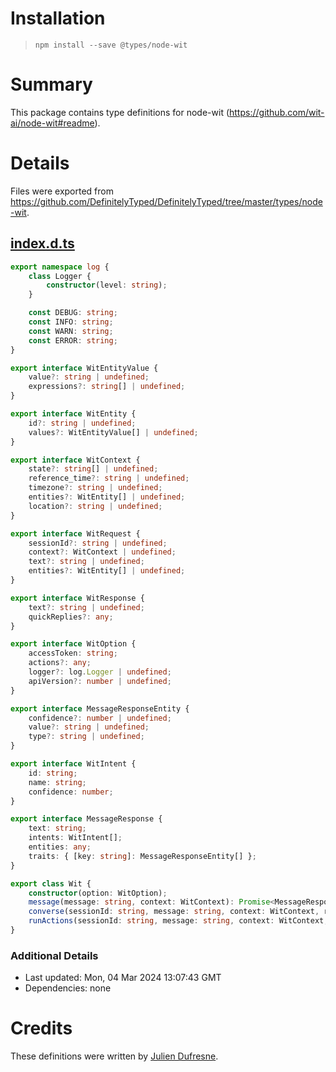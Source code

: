 # Installation
> `npm install --save @types/node-wit`

# Summary
This package contains type definitions for node-wit (https://github.com/wit-ai/node-wit#readme).

# Details
Files were exported from https://github.com/DefinitelyTyped/DefinitelyTyped/tree/master/types/node-wit.
## [index.d.ts](https://github.com/DefinitelyTyped/DefinitelyTyped/tree/master/types/node-wit/index.d.ts)
````ts
export namespace log {
    class Logger {
        constructor(level: string);
    }

    const DEBUG: string;
    const INFO: string;
    const WARN: string;
    const ERROR: string;
}

export interface WitEntityValue {
    value?: string | undefined;
    expressions?: string[] | undefined;
}

export interface WitEntity {
    id?: string | undefined;
    values?: WitEntityValue[] | undefined;
}

export interface WitContext {
    state?: string[] | undefined;
    reference_time?: string | undefined;
    timezone?: string | undefined;
    entities?: WitEntity[] | undefined;
    location?: string | undefined;
}

export interface WitRequest {
    sessionId?: string | undefined;
    context?: WitContext | undefined;
    text?: string | undefined;
    entities?: WitEntity[] | undefined;
}

export interface WitResponse {
    text?: string | undefined;
    quickReplies?: any;
}

export interface WitOption {
    accessToken: string;
    actions?: any;
    logger?: log.Logger | undefined;
    apiVersion?: number | undefined;
}

export interface MessageResponseEntity {
    confidence?: number | undefined;
    value?: string | undefined;
    type?: string | undefined;
}

export interface WitIntent {
    id: string;
    name: string;
    confidence: number;
}

export interface MessageResponse {
    text: string;
    intents: WitIntent[];
    entities: any;
    traits: { [key: string]: MessageResponseEntity[] };
}

export class Wit {
    constructor(option: WitOption);
    message(message: string, context: WitContext): Promise<MessageResponse>;
    converse(sessionId: string, message: string, context: WitContext, reset?: boolean): Promise<MessageResponse>;
    runActions(sessionId: string, message: string, context: WitContext, maxSteps?: number): Promise<WitContext>;
}

````

### Additional Details
 * Last updated: Mon, 04 Mar 2024 13:07:43 GMT
 * Dependencies: none

# Credits
These definitions were written by [Julien Dufresne](https://github.com/julienduf).
